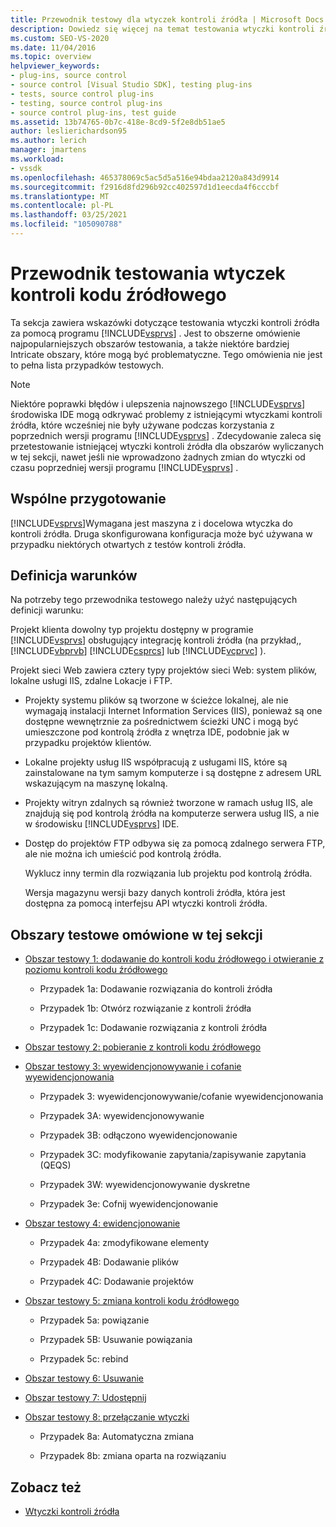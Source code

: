 ```yaml
---
title: Przewodnik testowy dla wtyczek kontroli źródła | Microsoft Docs
description: Dowiedz się więcej na temat testowania wtyczki kontroli źródła w programie Visual Studio. To omówienie obejmuje typowe obszary testowania.
ms.custom: SEO-VS-2020
ms.date: 11/04/2016
ms.topic: overview
helpviewer_keywords:
- plug-ins, source control
- source control [Visual Studio SDK], testing plug-ins
- tests, source control plug-ins
- testing, source control plug-ins
- source control plug-ins, test guide
ms.assetid: 13b74765-0b7c-418e-8cd9-5f2e8db51ae5
author: leslierichardson95
ms.author: lerich
manager: jmartens
ms.workload:
- vssdk
ms.openlocfilehash: 465378069c5ac5d5a516e94bdaa2120a843d9914
ms.sourcegitcommit: f2916d8fd296b92cc402597d1d1eecda4f6cccbf
ms.translationtype: MT
ms.contentlocale: pl-PL
ms.lasthandoff: 03/25/2021
ms.locfileid: "105090788"
---
```

# <a name="test-guide-for-source-control-plug-ins"></a>Przewodnik testowania wtyczek kontroli kodu źródłowego
Ta sekcja zawiera wskazówki dotyczące testowania wtyczki kontroli źródła za pomocą programu [!INCLUDE[vsprvs](../../code-quality/includes/vsprvs_md.md)] . Jest to obszerne omówienie najpopularniejszych obszarów testowania, a także niektóre bardziej Intricate obszary, które mogą być problematyczne. Tego omówienia nie jest to pełna lista przypadków testowych.

> [!NOTE]
> Niektóre poprawki błędów i ulepszenia najnowszego [!INCLUDE[vsprvs](../../code-quality/includes/vsprvs_md.md)] środowiska IDE mogą odkrywać problemy z istniejącymi wtyczkami kontroli źródła, które wcześniej nie były używane podczas korzystania z poprzednich wersji programu [!INCLUDE[vsprvs](../../code-quality/includes/vsprvs_md.md)] . Zdecydowanie zaleca się przetestowanie istniejącej wtyczki kontroli źródła dla obszarów wyliczanych w tej sekcji, nawet jeśli nie wprowadzono żadnych zmian do wtyczki od czasu poprzedniej wersji programu [!INCLUDE[vsprvs](../../code-quality/includes/vsprvs_md.md)] .

## <a name="common-preparation"></a>Wspólne przygotowanie
 [!INCLUDE[vsprvs](../../code-quality/includes/vsprvs_md.md)]Wymagana jest maszyna z i docelowa wtyczka do kontroli źródła. Druga skonfigurowana konfiguracja może być używana w przypadku niektórych otwartych z testów kontroli źródła.

## <a name="definition-of-terms"></a>Definicja warunków
 Na potrzeby tego przewodnika testowego należy użyć następujących definicji warunku:

 Projekt klienta dowolny typ projektu dostępny w programie [!INCLUDE[vsprvs](../../code-quality/includes/vsprvs_md.md)] obsługujący integrację kontroli źródła (na przykład,, [!INCLUDE[vbprvb](../../code-quality/includes/vbprvb_md.md)] [!INCLUDE[csprcs](../../data-tools/includes/csprcs_md.md)] lub [!INCLUDE[vcprvc](../../code-quality/includes/vcprvc_md.md)] ).

 Projekt sieci Web zawiera cztery typy projektów sieci Web: system plików, lokalne usługi IIS, zdalne Lokacje i FTP.

- Projekty systemu plików są tworzone w ścieżce lokalnej, ale nie wymagają instalacji Internet Information Services (IIS), ponieważ są one dostępne wewnętrznie za pośrednictwem ścieżki UNC i mogą być umieszczone pod kontrolą źródła z wnętrza IDE, podobnie jak w przypadku projektów klientów.

- Lokalne projekty usług IIS współpracują z usługami IIS, które są zainstalowane na tym samym komputerze i są dostępne z adresem URL wskazującym na maszynę lokalną.

- Projekty witryn zdalnych są również tworzone w ramach usług IIS, ale znajdują się pod kontrolą źródła na komputerze serwera usług IIS, a nie w środowisku [!INCLUDE[vsprvs](../../code-quality/includes/vsprvs_md.md)] IDE.

- Dostęp do projektów FTP odbywa się za pomocą zdalnego serwera FTP, ale nie można ich umieścić pod kontrolą źródła.

  Wyklucz inny termin dla rozwiązania lub projektu pod kontrolą źródła.

  Wersja magazynu wersji bazy danych kontroli źródła, która jest dostępna za pomocą interfejsu API wtyczki kontroli źródła.

## <a name="test-areas-covered-in-this-section"></a>Obszary testowe omówione w tej sekcji

- [Obszar testowy 1: dodawanie do kontroli kodu źródłowego i otwieranie z poziomu kontroli kodu źródłowego](../../extensibility/internals/test-area-1-add-to-open-from-source-control.md)

  - Przypadek 1a: Dodawanie rozwiązania do kontroli źródła

  - Przypadek 1b: Otwórz rozwiązanie z kontroli źródła

  - Przypadek 1c: Dodawanie rozwiązania z kontroli źródła

- [Obszar testowy 2: pobieranie z kontroli kodu źródłowego](../../extensibility/internals/test-area-2-get-from-source-control.md)

- [Obszar testowy 3: wyewidencjonowywanie i cofanie wyewidencjonowania](../../extensibility/internals/test-area-3-check-out-undo-checkout.md)

  - Przypadek 3: wyewidencjonowywanie/cofanie wyewidencjonowania

  - Przypadek 3A: wyewidencjonowywanie

  - Przypadek 3B: odłączono wyewidencjonowanie

  - Przypadek 3C: modyfikowanie zapytania/zapisywanie zapytania (QEQS)

  - Przypadek 3W: wyewidencjonowywanie dyskretne

  - Przypadek 3e: Cofnij wyewidencjonowanie

- [Obszar testowy 4: ewidencjonowanie](../../extensibility/internals/test-area-4-check-in.md)

  - Przypadek 4a: zmodyfikowane elementy

  - Przypadek 4B: Dodawanie plików

  - Przypadek 4C: Dodawanie projektów

- [Obszar testowy 5: zmiana kontroli kodu źródłowego](../../extensibility/internals/test-area-5-change-source-control.md)

  - Przypadek 5a: powiązanie

  - Przypadek 5B: Usuwanie powiązania

  - Przypadek 5c: rebind

- [Obszar testowy 6: Usuwanie](../../extensibility/internals/test-area-6-delete.md)

- [Obszar testowy 7: Udostępnij](../../extensibility/internals/test-area-7-share.md)

- [Obszar testowy 8: przełączanie wtyczki](../../extensibility/internals/test-area-8-plug-in-switching.md)

  - Przypadek 8a: Automatyczna zmiana

  - Przypadek 8b: zmiana oparta na rozwiązaniu

## <a name="see-also"></a>Zobacz też
- [Wtyczki kontroli źródła](../../extensibility/source-control-plug-ins.md)
